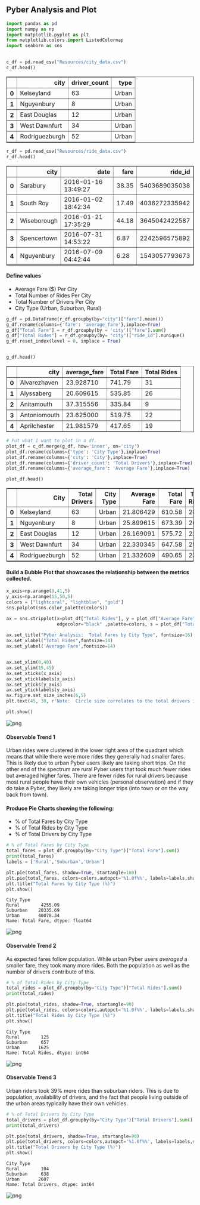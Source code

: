 
## Pyber Analysis and Plot



```python
import pandas as pd
import numpy as np
import matplotlib.pyplot as plt
from matplotlib.colors import ListedColormap
import seaborn as sns
    
```


```python
c_df = pd.read_csv("Resources/city_data.csv")
c_df.head()
```




<div>
<style scoped>
    .dataframe tbody tr th:only-of-type {
        vertical-align: middle;
    }

    .dataframe tbody tr th {
        vertical-align: top;
    }

    .dataframe thead th {
        text-align: right;
    }
</style>
<table border="1" class="dataframe">
  <thead>
    <tr style="text-align: right;">
      <th></th>
      <th>city</th>
      <th>driver_count</th>
      <th>type</th>
    </tr>
  </thead>
  <tbody>
    <tr>
      <th>0</th>
      <td>Kelseyland</td>
      <td>63</td>
      <td>Urban</td>
    </tr>
    <tr>
      <th>1</th>
      <td>Nguyenbury</td>
      <td>8</td>
      <td>Urban</td>
    </tr>
    <tr>
      <th>2</th>
      <td>East Douglas</td>
      <td>12</td>
      <td>Urban</td>
    </tr>
    <tr>
      <th>3</th>
      <td>West Dawnfurt</td>
      <td>34</td>
      <td>Urban</td>
    </tr>
    <tr>
      <th>4</th>
      <td>Rodriguezburgh</td>
      <td>52</td>
      <td>Urban</td>
    </tr>
  </tbody>
</table>
</div>




```python
r_df = pd.read_csv("Resources/ride_data.csv")
r_df.head()
```




<div>
<style scoped>
    .dataframe tbody tr th:only-of-type {
        vertical-align: middle;
    }

    .dataframe tbody tr th {
        vertical-align: top;
    }

    .dataframe thead th {
        text-align: right;
    }
</style>
<table border="1" class="dataframe">
  <thead>
    <tr style="text-align: right;">
      <th></th>
      <th>city</th>
      <th>date</th>
      <th>fare</th>
      <th>ride_id</th>
    </tr>
  </thead>
  <tbody>
    <tr>
      <th>0</th>
      <td>Sarabury</td>
      <td>2016-01-16 13:49:27</td>
      <td>38.35</td>
      <td>5403689035038</td>
    </tr>
    <tr>
      <th>1</th>
      <td>South Roy</td>
      <td>2016-01-02 18:42:34</td>
      <td>17.49</td>
      <td>4036272335942</td>
    </tr>
    <tr>
      <th>2</th>
      <td>Wiseborough</td>
      <td>2016-01-21 17:35:29</td>
      <td>44.18</td>
      <td>3645042422587</td>
    </tr>
    <tr>
      <th>3</th>
      <td>Spencertown</td>
      <td>2016-07-31 14:53:22</td>
      <td>6.87</td>
      <td>2242596575892</td>
    </tr>
    <tr>
      <th>4</th>
      <td>Nguyenbury</td>
      <td>2016-07-09 04:42:44</td>
      <td>6.28</td>
      <td>1543057793673</td>
    </tr>
  </tbody>
</table>
</div>



#### Define values
-  Average Fare ($) Per City
-  Total Number of Rides Per City
-  Total Number of Drivers Per City
-  City Type (Urban, Suburban, Rural)


```python
g_df = pd.DataFrame(r_df.groupby(by="city")["fare"].mean())
g_df.rename(columns={'fare': 'average_fare'},inplace=True)
g_df["Total Fare"] = r_df.groupby(by = 'city')["fare"].sum()
g_df["Total Rides"] = r_df.groupby(by= "city")["ride_id"].nunique()
g_df.reset_index(level = 0, inplace = True)


g_df.head()
```




<div>
<style scoped>
    .dataframe tbody tr th:only-of-type {
        vertical-align: middle;
    }

    .dataframe tbody tr th {
        vertical-align: top;
    }

    .dataframe thead th {
        text-align: right;
    }
</style>
<table border="1" class="dataframe">
  <thead>
    <tr style="text-align: right;">
      <th></th>
      <th>city</th>
      <th>average_fare</th>
      <th>Total Fare</th>
      <th>Total Rides</th>
    </tr>
  </thead>
  <tbody>
    <tr>
      <th>0</th>
      <td>Alvarezhaven</td>
      <td>23.928710</td>
      <td>741.79</td>
      <td>31</td>
    </tr>
    <tr>
      <th>1</th>
      <td>Alyssaberg</td>
      <td>20.609615</td>
      <td>535.85</td>
      <td>26</td>
    </tr>
    <tr>
      <th>2</th>
      <td>Anitamouth</td>
      <td>37.315556</td>
      <td>335.84</td>
      <td>9</td>
    </tr>
    <tr>
      <th>3</th>
      <td>Antoniomouth</td>
      <td>23.625000</td>
      <td>519.75</td>
      <td>22</td>
    </tr>
    <tr>
      <th>4</th>
      <td>Aprilchester</td>
      <td>21.981579</td>
      <td>417.65</td>
      <td>19</td>
    </tr>
  </tbody>
</table>
</div>




```python
# Put what I want to plot in a df.
plot_df = c_df.merge(g_df, how='inner', on='city')
plot_df.rename(columns={'type': 'City Type'},inplace=True)
plot_df.rename(columns={'city': 'City'},inplace=True)
plot_df.rename(columns={'driver_count': 'Total Drivers'},inplace=True)
plot_df.rename(columns={'average_fare': 'Average Fare'},inplace=True)

plot_df.head()
```




<div>
<style scoped>
    .dataframe tbody tr th:only-of-type {
        vertical-align: middle;
    }

    .dataframe tbody tr th {
        vertical-align: top;
    }

    .dataframe thead th {
        text-align: right;
    }
</style>
<table border="1" class="dataframe">
  <thead>
    <tr style="text-align: right;">
      <th></th>
      <th>City</th>
      <th>Total Drivers</th>
      <th>City Type</th>
      <th>Average Fare</th>
      <th>Total Fare</th>
      <th>Total Rides</th>
    </tr>
  </thead>
  <tbody>
    <tr>
      <th>0</th>
      <td>Kelseyland</td>
      <td>63</td>
      <td>Urban</td>
      <td>21.806429</td>
      <td>610.58</td>
      <td>28</td>
    </tr>
    <tr>
      <th>1</th>
      <td>Nguyenbury</td>
      <td>8</td>
      <td>Urban</td>
      <td>25.899615</td>
      <td>673.39</td>
      <td>26</td>
    </tr>
    <tr>
      <th>2</th>
      <td>East Douglas</td>
      <td>12</td>
      <td>Urban</td>
      <td>26.169091</td>
      <td>575.72</td>
      <td>22</td>
    </tr>
    <tr>
      <th>3</th>
      <td>West Dawnfurt</td>
      <td>34</td>
      <td>Urban</td>
      <td>22.330345</td>
      <td>647.58</td>
      <td>29</td>
    </tr>
    <tr>
      <th>4</th>
      <td>Rodriguezburgh</td>
      <td>52</td>
      <td>Urban</td>
      <td>21.332609</td>
      <td>490.65</td>
      <td>23</td>
    </tr>
  </tbody>
</table>
</div>



#### Build a Bubble Plot that showcases the relationship between the metrics collected.


```python
x_axis=np.arange(0,41,5)
y_axis=np.arange(15,50,5)
colors = ["lightcoral", "lightblue", "gold"]
sns.palplot(sns.color_palette(colors))

ax = sns.stripplot(x=plot_df["Total Rides"], y = plot_df["Average Fare"],hue=plot_df['City Type'],
                   edgecolor="black" ,palette=colors, s = plot_df["Total Drivers"]*.3, alpha = .50 )
                   
ax.set_title("Pyber Analysis:  Total Fares by City Type", fontsize=16)
ax.set_xlabel("Total Rides",fontsize=14)
ax.set_ylabel('Average Fare',fontsize=14)


ax.set_xlim(0,40)
ax.set_ylim(15,45)
ax.set_xticks(x_axis)
ax.set_xticklabels(x_axis)
ax.set_yticks(y_axis)
ax.set_yticklabels(y_axis)
ax.figure.set_size_inches(6,5)
plt.text(45, 30, r'Note:  Circle size correlates to the total drivers in a city.')

plt.show()


```


![png](output_8_0.png)


#### Observable Trend 1

Urban rides were clustered in the lower right area of the quadrant which means that while there were more rides they generally had smaller fares.  This is likely due to urban Pyber users likely are taking short trips.  On the other end of the spectrum are rural Pyber users that took much fewer rides but averaged higher fares.  There are fewer rides for rural drivers because most rural people have their own vehicles (personal observation) and if they do take a Pyber, they likely are taking longer trips (into town or on the way back from town).

#### Produce Pie Charts showing the following:
-  % of Total Fares by City Type
-  % of Total Rides by City Type
-  % of Total Drivers by City Type


```python
# % of Total Fares by City Type
total_fares = plot_df.groupby(by="City Type")["Total Fare"].sum()
print(total_fares)
labels = ['Rural','Suburban','Urban']

plt.pie(total_fares, shadow=True, startangle=180)
plt.pie(total_fares, colors=colors,autopct='%1.0f%%', labels=labels,shadow=True)
plt.title("Total Fares by City Type (%)")
plt.show()

```

    City Type
    Rural        4255.09
    Suburban    20335.69
    Urban       40078.34
    Name: Total Fare, dtype: float64
    


![png](output_11_1.png)


#### Observable Trend 2
As expected fares follow population.  While urban Pyber users _averaged_ a smaller fare, they took many more rides.  Both the population as well as the number of drivers contribute of this.


```python
# % of Total Rides by City Type
total_rides = plot_df.groupby(by="City Type")["Total Rides"].sum()
print(total_rides)

plt.pie(total_rides, shadow=True, startangle=90)
plt.pie(total_rides, colors=colors,autopct='%1.0f%%', labels=labels,shadow=True)
plt.title("Total Rides by City Type (%)")
plt.show()
```

    City Type
    Rural        125
    Suburban     657
    Urban       1625
    Name: Total Rides, dtype: int64
    


![png](output_13_1.png)


#### Observable Trend 3
Urban riders took 39% more rides than suburban riders.  This is due to population, availability of drivers, and the fact that people living outside of the urban areas typically have their own vehicles.  


```python
# % of Total Drivers by City Type
total_drivers = plot_df.groupby(by="City Type")["Total Drivers"].sum()
print(total_drivers)

plt.pie(total_drivers, shadow=True, startangle=90)
plt.pie(total_drivers, colors=colors,autopct='%1.0f%%', labels=labels,shadow=True)
plt.title("Total Drivers by City Type (%)")
plt.show()
```

    City Type
    Rural        104
    Suburban     638
    Urban       2607
    Name: Total Drivers, dtype: int64
    


![png](output_15_1.png)

